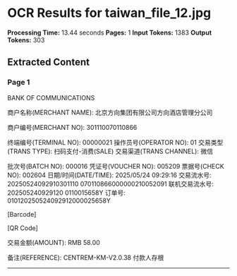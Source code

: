 # OCR Results for taiwan_file_12.jpg

**Processing Time:** 13.44 seconds
**Pages:** 1
**Input Tokens:** 1383
**Output Tokens:** 303

## Extracted Content

### Page 1

<logo>BANK OF COMMUNICATIONS<logo>

商户名称(MERCHANT NAME):
北京方向集团有限公司方向酒店管理分公司

商户编号(MERCHANT NO):
301110070110866

终端编号(TERMINAL NO): 00000021
操作员号(OPERATOR NO): 01
交易类型(TRANS TYPE):
扫码支付-消费(SALE)
交易渠道(TRANS CHANNEL):
微信

批次号(BATCH NO): 000016
凭证号(VOUCHER NO): 005209
票据号(CHECK NO): 002604
日期/时间(DATE/TIME):
2025/05/24 09:29:16
交易流水号: 20250524092910301110
070110866000000210052091
联机交易流水号: 202505240929120
0110015658Y
订单号:
010120250524092912000025658Y

[Barcode]

[QR Code]

交易金额(AMOUNT):
RMB 58.00

备注(REFERENCE):
CENTREM-KM-V2.0.38 付款人存根

---

